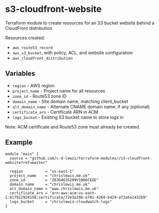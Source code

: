 # s3-cloudfront-website

Terraform module to create resources for an S3 bucket website behind a
CloudFront distribution.

Resources created:

* `aws_route53_record`
* `aws_s3_bucket`, with policy, ACL, and website configuration
* `aws_cloudfront_distribution`

## Variables

* `region` - AWS region
* `project_name` - Project name for all resources
* `zone_id` - Route53 zone ID
* `domain_name` - Site domain name, matching client_bucket
* `alt_domain_name` - Alternate CNAME domain name, if any (optional)
* `certificate_arn` - Certificate ARN in ACM
* `logs_bucket` - Existing S3 bucket name to store logs in

Note: ACM certificate and Route53 zone must already be created.

## Example

```hcl
module "main" {
  source = "github.com/c-d-lewis/terraform-modules//s3-cloudfront-website?ref=master"

  region          = "us-east-1"
  project_name    = "chrislewis.me.uk"
  zone_id         = "Z0364635209V10D6CEGE"
  domain_name     = "chrislewis.me.uk"
  alt_domain_name = "www.chrislewis.me.uk"
  certificate_arn = "arn:aws:acm:us-east-1:617912924158:certificate/72e3a39b-e701-4269-b429-af2a6a1432b9"
  logs_bucket     = "chrislewis-cloudwatch-logs"
}
```
